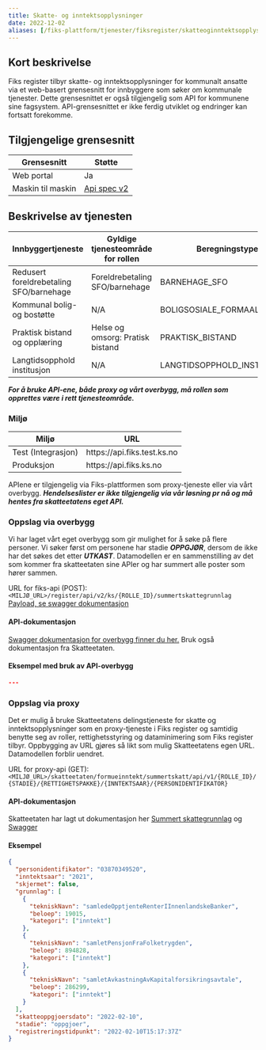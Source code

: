 ```yaml
---
title: Skatte- og inntektsopplysninger
date: 2022-12-02
aliases: [/fiks-plattform/tjenester/fiksregister/skatteoginntektsopplysninger/, /fiks-plattform/tjenester/fiksregister/skatteoginntekstopplysninger]
---
```


## Kort beskrivelse
Fiks register tilbyr skatte- og inntektsopplysninger for kommunalt ansatte via et web-basert grensesnitt for innbyggere som søker om kommunale tjenester. Dette grensesnittet er også tilgjengelig som API for kommunene sine fagsystem. API-grensesnittet er ikke ferdig utviklet og endringer kan fortsatt forekomme.

## Tilgjengelige grensesnitt
| Grensesnitt       | Støtte                                                                                                                      |
| ----------------- | --------------------------------------------------------------------------------------------------------------------------- |
| Web portal        | Ja                                                                                                                          |
| Maskin til maskin | [Api spec v2](https://editor.swagger.io/?url=https://developers.fiks.ks.no/api/register-summert-skattegrunnlag-api-v2.json) |


## Beskrivelse av tjenesten
| Innbyggertjeneste                         | Gyldige tjenesteområde for rollen | Beregningstype              |
| ----------------------------------------- | --------------------------------- | --------------------------- |
| Redusert foreldrebetaling SFO/barnehage   | Foreldrebetaling SFO/barnehage    | BARNEHAGE_SFO               |
| Kommunal bolig- og bostøtte               | N/A                               | BOLIGSOSIALE_FORMAAL        |
| Praktisk bistand og opplæring             | Helse og omsorg: Pratisk bistand  | PRAKTISK_BISTAND            |
| Langtidsopphold institusjon               | N/A                               | LANGTIDSOPPHOLD_INSTITUSJON |

___For å bruke API-ene, både proxy og vårt overbygg, må rollen som opprettes være i rett tjenesteområde.___

### Miljø

| Miljø              | URL                                |
| ------------------ | ---------------------------------- |
| Test (Integrasjon) | http&#8203;s://api.fiks.test.ks.no |
| Produksjon         | http&#8203;s://api.fiks.ks.no      |

APIene er tilgjengelig via Fiks-plattformen som proxy-tjeneste eller via vårt overbygg. ___Hendelseslister er ikke tilgjengelig via vår løsning pr nå og må hentes fra skatteetatens eget API.___

### Oppslag via overbygg
Vi har laget vårt eget overbygg som gir mulighet for å søke på flere personer. Vi søker først om personene har stadie ___OPPGJØR___, dersom de ikke har det søkes det etter ___UTKAST___. Datamodellen er en sammenstilling av det som kommer fra skatteetaten sine APIer og har summert alle poster som hører sammen.

URL for fiks-api (POST): ```<MILJØ_URL>/register/api/v2/ks/{ROLLE_ID}/summertskattegrunnlag``` [Payload, se swagger dokumentasjon](https://editor.swagger.io/?url=https://developers.fiks.ks.no/api/register-api-v2.json) 

#### API-dokumentasjon
[Swagger dokumentasjon for overbygg finner du her.](https://editor.swagger.io/?url=https://developers.fiks.ks.no/api/register-api-v2.json) Bruk også dokumentasjon fra Skatteetaten.

#### Eksempel med bruk av API-overbygg

```json
---
```
### Oppslag via proxy
Det er mulig å bruke Skatteetatens delingstjeneste for skatte og inntektsopplysninger som en proxy-tjeneste i Fiks register og samtidig benytte seg av roller, rettighetsstyring og dataminimering som Fiks register tilbyr. Oppbygging av URL gjøres så likt som mulig Skatteetatens egen URL. Datamodellen forblir uendret.

URL for proxy-api (GET):
```<MILJØ_URL>/skatteetaten/formueinntekt/summertskatt/api/v1/{ROLLE_ID}/{STADIE}/{RETTIGHETSPAKKE}/{INNTEKTSAAR}/{PERSONIDENTIFIKATOR}```

#### API-dokumentasjon
Skatteetaten har lagt ut dokumentasjon her [Summert skattegrunnlag](https://skatteetaten.github.io/datasamarbeid-api-dokumentasjon/reference_summertskattegrunnlag.html) og [Swagger](https://app.swaggerhub.com/apis/Skatteetaten_Deling/summert-skattegrunnlag-api)

#### Eksempel

```json
{
  "personidentifikator": "03870349520",
  "inntektsaar": "2021",
  "skjermet": false,
  "grunnlag": [
    {
      "tekniskNavn": "samledeOpptjenteRenterIInnenlandskeBanker",
      "beloep": 19015,
      "kategori": ["inntekt"]
    },
    {
      "tekniskNavn": "samletPensjonFraFolketrygden",
      "beloep": 894828,
      "kategori": ["inntekt"]
    },
    {
      "tekniskNavn": "samletAvkastningAvKapitalforsikringsavtale",
      "beloep": 286299,
      "kategori": ["inntekt"]
    }
  ],
  "skatteoppgjoersdato": "2022-02-10",
  "stadie": "oppgjoer",
  "registreringstidpunkt": "2022-02-10T15:17:37Z"
}
```


